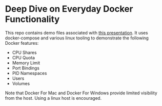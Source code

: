 # Deep Dive on Everyday Docker Functionality

This repo contains demo files associated with [this presentation](https://docs.google.com/presentation/d/1eAQYxtanGTDo792iMQMz9WCmyWcTghyAoLZvF17nOjw/edit?usp=sharing).
It uses docker-compose and various linux tooling to demonstrate the following Docker features:

* CPU Shares
* CPU Quota
* Memory Limit
* Port Bindings
* PID Namespaces
* Users
* Volumes

Note that Docker For Mac and Docker For Windows provide limited visibility from the host.
Using a linux host is encouraged.